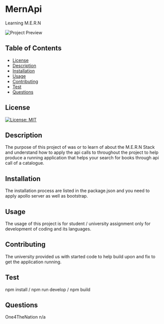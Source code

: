 # MernApi

Learning M.E.R.N

![Project Preview]()

## Table of Contents

- [License](#license)
- [Description](#description)
- [Installation](#installation)
- [Usage](#usage)
- [Contributing](#contributing)
- [Test](#test)
- [Questions](#questions)

## License

[![License: MIT](https://img.shields.io/badge/License-MIT-yellow.svg)](https://opensource.org/licenses/MIT)

## Description

The purpose of this project of was or to learn of about the M.E.R.N Stack and understand how to apply the api calls to throughout the project to help produce a running application that helps your search for books through api call of a catalogue.

## Installation

The installation process are listed in the package.json and you need to apply apollo server as well as bootstrap.

## Usage

The usage of this project is for student / university assignment only for development of coding and its languages.

## Contributing

The university provided us with started code to help build upon and fix to get the application running.

## Test

npm install / npm run develop / npm build

## Questions

One4TheNation
n/a
